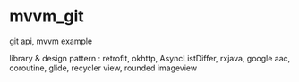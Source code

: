 # mvvm_git

git api, mvvm example

library & design pattern : retrofit, okhttp, AsyncListDiffer, rxjava, google aac, coroutine, glide, recycler view, rounded imageview
